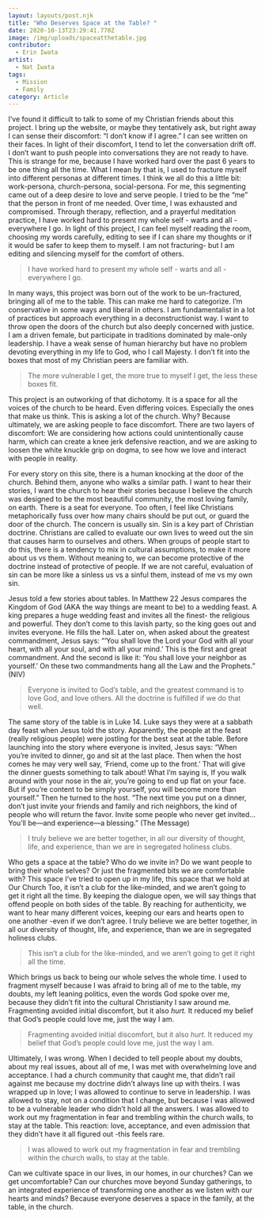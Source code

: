 ```yaml
---
layout: layouts/post.njk
title: "Who Deserves Space at the Table? "
date: 2020-10-13T23:29:41.770Z
image: /img/uploads/spaceatthetable.jpg
contributor:
  - Erin Iwata
artist:
  - Nat Iwata
tags:
  - Mission
  - Family
category: Article
---
```

I’ve found it difficult to talk to some of my Christian friends about this project. I bring up the website, or maybe they tentatively ask, but right away I can sense their discomfort: “I don’t know if I agree.”  I can see written on their faces. In light of their discomfort, I tend to let the conversation drift off. I don’t want to push people into conversations they are not ready to have. This is strange for me, because I have worked hard over the past 6 years to be one thing all the time. What I mean by that is, I used to fracture myself into different personas at different times. I think we all do this a little bit: work-persona, church-persona, social-persona. For me, this segmenting came out of a deep desire to love and serve people. I tried to be the “me” that the person in front of me needed. Over time, I was exhausted and compromised. Through therapy, reflection, and a prayerful meditation practice, I have worked hard to present my whole self - warts and all - everywhere I go. In light of this project, I can feel myself reading the room, choosing my words carefully, editing to see if I can share my thoughts or if it would be safer to keep them to myself. I am not fracturing- but I am editing and silencing myself for the comfort of others.

> I have worked hard to present my whole self - warts and all - everywhere I go.

In many ways, this project was born out of the work to be un-fractured, bringing all of me to the table. This can make me hard to categorize. I’m conservative in some ways and liberal in others. I am fundamentalist in a lot of practices but approach everything in a deconstructionist way. I want to throw open the doors of the church but also deeply concerned with justice. I am a driven female, but participate in traditions dominated by male-only leadership. I have a weak sense of human hierarchy but have no problem devoting everything in my life to God, who I call Majesty. I don’t fit into the boxes that most of my Christian peers are familiar with. 

> The more vulnerable I get, the more true to myself I get, the less these boxes fit.

This project is an outworking of that dichotomy. It is a space for all the voices of the church to be heard. Even differing voices. Especially the ones that make us think. This is asking a lot of the church. Why? Because ultimately, we are asking people to face discomfort. There are two layers of discomfort: We are considering how actions could unintentionally cause harm, which can create a knee jerk defensive reaction, and we are asking to loosen the white knuckle grip on dogma, to see how we love and interact with people in reality. 

For every story on this site, there is a human knocking at the door of the church. Behind them, anyone who walks a similar path. I want to hear their stories, I want the church to hear their stories because I believe the church was designed to be the most beautiful community, the most loving family, on earth. There is a seat for everyone. Too often, I feel like Christians metaphorically fuss over how many chairs should be put out, or guard the door of the church. The concern is usually sin. Sin is a key part of Christian doctrine. Christians are called to evaluate our own lives to weed out the sin that causes harm to ourselves and others. When groups of people start to do this, there is a tendency to mix in cultural assumptions, to make it more about us vs them. Without meaning to, we can become protective of the doctrine instead of protective of people. If we are not careful, evaluation of sin can be more like a sinless us vs a sinful them, instead of me vs my own sin. 

Jesus told a few stories about tables. In Matthew 22 Jesus compares the Kingdom of God (AKA the way things are meant to be) to a wedding feast. A king prepares a huge wedding feast and invites all the finest- the religious and powerful. They don’t come to this lavish party, so the king goes out and invites everyone. He fills the hall. Later on, when asked about the greatest commandment, Jesus says: “‘You shall love the Lord your God with all your heart, with all your soul, and with all your mind.’ This is the first and great commandment. And the second is like it: ‘You shall love your neighbor as yourself.’ On these two commandments hang all the Law and the Prophets.” (NIV) 

> Everyone is invited to God’s table, and the greatest command is to love God, and love others. All the doctrine is fulfilled if we do that well. 

The same story of the table is in Luke 14. Luke says they were at a sabbath day feast when Jesus told the story. Apparently, the people at the feast (really religious people) were jostling for the best seat at the table. Before launching into the story where everyone is invited, Jesus says: “When you’re invited to dinner, go and sit at the last place. Then when the host comes he may very well say, ‘Friend, come up to the front.’ That will give the dinner guests something to talk about! What I’m saying is, If you walk around with your nose in the air, you’re going to end up flat on your face. But if you’re content to be simply yourself, you will become more than yourself.” Then he turned to the host. “The next time you put on a dinner, don’t just invite your friends and family and rich neighbors, the kind of people who will return the favor. Invite some people who never get invited... You’ll be—and experience—a blessing.” (The Message)

> I truly believe we are better together, in all our diversity of thought, life, and experience, than we are in segregated holiness clubs. 

Who gets a space at the table? Who do we invite in? Do we want people to bring their whole selves? Or just the fragmented bits we are comfortable with? This space I’ve tried to open up in my life, this space that we hold at Our Church Too, it isn’t a club for the like-minded, and we aren’t going to get it right all the time. By keeping the dialogue open, we will say things that offend people on both sides of the table. By reaching for authenticity, we want to hear many different voices, keeping our ears and hearts open to one another -even if we don’t agree. I truly believe we are better together, in all our diversity of thought, life, and experience, than we are in segregated holiness clubs. 

> This isn’t a club for the like-minded, and we aren’t going to get it right all the time.


Which brings us back to being our whole selves the whole time. I used to fragment myself because I was afraid to bring all of me to the table, my doubts, my left leaning politics, even the words God spoke over me, because they didn’t fit into the cultural Christianity I saw around me. Fragmenting avoided initial discomfort, but it also *hurt.* It reduced my belief that God’s people could love me, just the way I am.

> Fragmenting avoided initial discomfort, but it also *hurt.* It reduced my belief that God’s people could love me, just the way I am.

Ultimately, I was wrong. When I decided to tell people about my doubts, about my real issues, about all of me, I was met with overwhelming love and acceptance. I had a church community that caught me, that didn’t rail against me because my doctrine didn’t always line up with theirs. I was wrapped up in love; I was allowed to continue to serve in leadership. I was allowed to stay, not on a condition that I change, but because I was allowed to be a vulnerable leader who didn’t hold all the answers. I was allowed to work out my fragmentation in fear and trembling within the church walls, to stay at the table. This reaction: love, acceptance, and even admission that they didn’t have it all figured out -this feels rare.

>  I was allowed to work out my fragmentation in fear and trembling within the church walls, to stay at the table. 

Can we cultivate space in our lives, in our homes, in our churches?  Can we get uncomfortable? Can our churches move beyond Sunday gatherings, to an integrated experience of transforming one another as we listen with our hearts and minds? Because everyone deserves a space in the family, at the table, in the church.